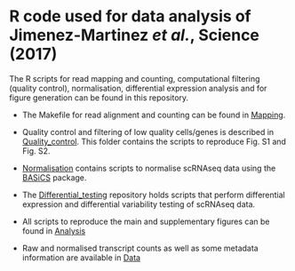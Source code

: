 # R code used for data analysis of Jimenez-Martinez *et al.*, Science (2017)

The R scripts for read mapping and counting, computational filtering (quality control), normalisation, differential expression analysis and for figure generation can be found in this repository. 

* The Makefile for read alignment and counting can be found in [Mapping](https://github.com/MarioniLab/ImmuneAging2017/tree/master/Mapping/).

* Quality control and filtering of low quality cells/genes is described in [Quality_control](https://github.com/MarioniLab/ImmuneAging2017/tree/master/Quality_control/). This folder contains the scripts to reproduce Fig. S1 and Fig. S2.

* [Normalisation](../master/Normalisation/) contains scripts to normalise scRNAseq data using the [BASiCS](https://github.com/catavallejos/BASiCS) package.

* The [Differential_testing](https://github.com/MarioniLab/ImmuneAging2017/tree/master/Differential_testing/) repository holds scripts that perform differential expression and differential variability testing of scRNAseq data.

* All scripts to reproduce the main and supplementary figures can be found in [Analysis](https://github.com/MarioniLab/ImmuneAging2017/tree/master/Analysis/)

* Raw and normalised transcript counts as well as some metadata information are available in [Data](https://github.com/MarioniLab/ImmuneAging2017/tree/master/Data/)
